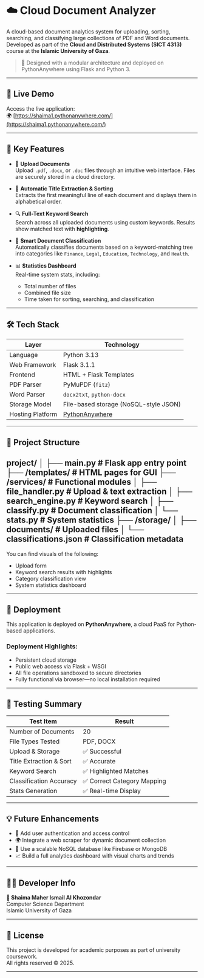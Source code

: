 # ☁️ Cloud Document Analyzer

A cloud-based document analytics system for uploading, sorting, searching, and classifying large collections of PDF and Word documents.  
Developed as part of the **Cloud and Distributed Systems (SICT 4313)** course at the **Islamic University of Gaza**.

> 🔬 Designed with a modular architecture and deployed on PythonAnywhere using Flask and Python 3.

---

## 🔗 Live Demo

Access the live application:  
🌍 [https://shaima1.pythonanywhere.com/](https://shaima1.pythonanywhere.com/)

---

## 📌 Key Features

- 📂 **Upload Documents**  
  Upload `.pdf`, `.docx`, or `.doc` files through an intuitive web interface. Files are securely stored in a cloud directory.

- 🧠 **Automatic Title Extraction & Sorting**  
  Extracts the first meaningful line of each document and displays them in alphabetical order.

- 🔍 **Full-Text Keyword Search**  
  Search across all uploaded documents using custom keywords. Results show matched text with **highlighting**.

- 🧭 **Smart Document Classification**  
  Automatically classifies documents based on a keyword-matching tree into categories like `Finance`, `Legal`, `Education`, `Technology`, and `Health`.

- 📊 **Statistics Dashboard**  
  Real-time system stats, including:
  - Total number of files
  - Combined file size
  - Time taken for sorting, searching, and classification

---

## 🛠️ Tech Stack

| Layer            | Technology                                |
|------------------|--------------------------------------------|
| Language         | Python 3.13                                |
| Web Framework    | Flask 3.1.1                                |
| Frontend         | HTML + Flask Templates                     |
| PDF Parser       | PyMuPDF (`fitz`)                           |
| Word Parser      | `docx2txt`, `python-docx`                  |
| Storage Model    | File-based storage (NoSQL-style JSON)      |
| Hosting Platform | [PythonAnywhere](https://www.pythonanywhere.com/) |

---

## 📁 Project Structure
project/
│
├── main.py # Flask app entry point
├── /templates/ # HTML pages for GUI
├── /services/ # Functional modules
│ ├── file_handler.py # Upload & text extraction
│ ├── search_engine.py # Keyword search
│ ├── classify.py # Document classification
│ └── stats.py # System statistics
├── /storage/
│ ├── documents/ # Uploaded files
│ └── classifications.json # Classification metadata
---  
You can find visuals of the following:
- Upload form
- Keyword search results with highlights
- Category classification view
- System statistics dashboard

---

## 🚀 Deployment

This application is deployed on **PythonAnywhere**, a cloud PaaS for Python-based applications.

### Deployment Highlights:
- Persistent cloud storage
- Public web access via Flask + WSGI
- All file operations sandboxed to secure directories
- Fully functional via browser—no local installation required

---

## 🧪 Testing Summary

| Test Item                 | Result                      |
|---------------------------|------------------------------|
| Number of Documents       | 20                           |
| File Types Tested         | PDF, DOCX                    |
| Upload & Storage          | ✅ Successful                |
| Title Extraction & Sort   | ✅ Accurate                  |
| Keyword Search            | ✅ Highlighted Matches       |
| Classification Accuracy   | ✅ Correct Category Mapping  |
| Stats Generation          | ✅ Real-time Display         |

---

## 💡 Future Enhancements

- 🔐 Add user authentication and access control
- 🌍 Integrate a web scraper for dynamic document collection
- 💾 Use a scalable NoSQL database like Firebase or MongoDB
- 📈 Build a full analytics dashboard with visual charts and trends

---

## 👩‍💻 Developer Info

**👤 Shaima Maher Ismail Al Khozondar**  
Computer Science Department  
Islamic University of Gaza  

---

## 📜 License

This project is developed for academic purposes as part of university coursework.  
All rights reserved © 2025.

---
